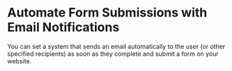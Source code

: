 # Automate Form Submissions with Email Notifications

You can set a system that sends an email automatically to the user (or other specified recipients) as soon as they complete and submit a form on your website.
